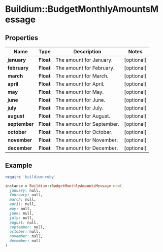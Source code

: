 # Buildium::BudgetMonthlyAmountsMessage

## Properties

| Name | Type | Description | Notes |
| ---- | ---- | ----------- | ----- |
| **january** | **Float** | The amount for January. | [optional] |
| **february** | **Float** | The amount for February. | [optional] |
| **march** | **Float** | The amount for March. | [optional] |
| **april** | **Float** | The amount for April. | [optional] |
| **may** | **Float** | The amount for May. | [optional] |
| **june** | **Float** | The amount for June. | [optional] |
| **july** | **Float** | The amount for July. | [optional] |
| **august** | **Float** | The amount for August. | [optional] |
| **september** | **Float** | The amount for September. | [optional] |
| **october** | **Float** | The amount for October. | [optional] |
| **november** | **Float** | The amount for November. | [optional] |
| **december** | **Float** | The amount for December. | [optional] |

## Example

```ruby
require 'buildium-ruby'

instance = Buildium::BudgetMonthlyAmountsMessage.new(
  january: null,
  february: null,
  march: null,
  april: null,
  may: null,
  june: null,
  july: null,
  august: null,
  september: null,
  october: null,
  november: null,
  december: null
)
```

